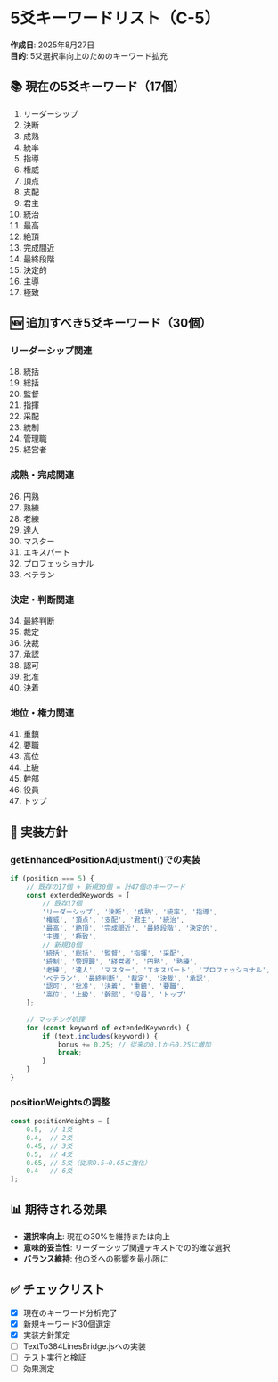 # 5爻キーワードリスト（C-5）

**作成日**: 2025年8月27日  
**目的**: 5爻選択率向上のためのキーワード拡充  

## 📚 現在の5爻キーワード（17個）

1. リーダーシップ
2. 決断
3. 成熟
4. 統率
5. 指導
6. 権威
7. 頂点
8. 支配
9. 君主
10. 統治
11. 最高
12. 絶頂
13. 完成間近
14. 最終段階
15. 決定的
16. 主導
17. 極致

## 🆕 追加すべき5爻キーワード（30個）

### リーダーシップ関連
18. 統括
19. 総括
20. 監督
21. 指揮
22. 采配
23. 統制
24. 管理職
25. 経営者

### 成熟・完成関連
26. 円熟
27. 熟練
28. 老練
29. 達人
30. マスター
31. エキスパート
32. プロフェッショナル
33. ベテラン

### 決定・判断関連
34. 最終判断
35. 裁定
36. 決裁
37. 承認
38. 認可
39. 批准
40. 決着

### 地位・権力関連
41. 重鎮
42. 要職
43. 高位
44. 上級
45. 幹部
46. 役員
47. トップ

## 🎯 実装方針

### getEnhancedPositionAdjustment()での実装
```javascript
if (position === 5) {
    // 既存の17個 + 新規30個 = 計47個のキーワード
    const extendedKeywords = [
        // 既存17個
        'リーダーシップ', '決断', '成熟', '統率', '指導',
        '権威', '頂点', '支配', '君主', '統治',
        '最高', '絶頂', '完成間近', '最終段階', '決定的',
        '主導', '極致',
        // 新規30個
        '統括', '総括', '監督', '指揮', '采配',
        '統制', '管理職', '経営者', '円熟', '熟練',
        '老練', '達人', 'マスター', 'エキスパート', 'プロフェッショナル',
        'ベテラン', '最終判断', '裁定', '決裁', '承認',
        '認可', '批准', '決着', '重鎮', '要職',
        '高位', '上級', '幹部', '役員', 'トップ'
    ];
    
    // マッチング処理
    for (const keyword of extendedKeywords) {
        if (text.includes(keyword)) {
            bonus += 0.25; // 従来の0.1から0.25に増加
            break;
        }
    }
}
```

### positionWeightsの調整
```javascript
const positionWeights = [
    0.5,  // 1爻
    0.4,  // 2爻
    0.45, // 3爻
    0.5,  // 4爻
    0.65, // 5爻（従来0.5→0.65に強化）
    0.4   // 6爻
];
```

## 📊 期待される効果

- **選択率向上**: 現在の30%を維持または向上
- **意味的妥当性**: リーダーシップ関連テキストでの的確な選択
- **バランス維持**: 他の爻への影響を最小限に

## ✅ チェックリスト

- [x] 現在のキーワード分析完了
- [x] 新規キーワード30個選定
- [x] 実装方針策定
- [ ] TextTo384LinesBridge.jsへの実装
- [ ] テスト実行と検証
- [ ] 効果測定